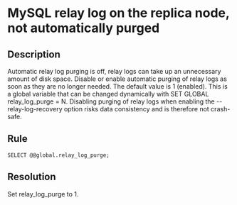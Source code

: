 # MySQL relay log on the replica node, not automatically purged

## Description
Automatic relay log purging is off, relay logs can take up an unnecessary amount of disk space. 
 Disable or enable automatic purging of relay logs as soon as they are no longer needed. The default value is 1 (enabled). This is a global variable that can be changed dynamically with SET GLOBAL relay_log_purge = N. Disabling purging of relay logs when enabling the --relay-log-recovery option risks data consistency and is therefore not crash-safe. 


## Rule
`SELECT @@global.relay_log_purge;`


## Resolution
Set relay_log_purge to 1. 


